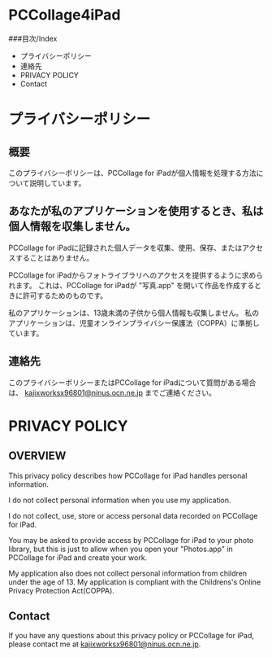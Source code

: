 # PCCollage4iPad

###目次/Index
- プライバシーポリシー
- 連絡先
- PRIVACY POLICY
- Contact

# プライバシーポリシー 

## 概要

このプライバシーポリシーは、PCCollage for iPadが個人情報を処理する方法について説明しています。

## あなたが私のアプリケーションを使用するとき、私は個人情報を収集しません。

PCCollage for iPadに記録された個人データを収集、使用、保存、またはアクセスすることはありません。

PCCollage for iPadからフォトライブラリへのアクセスを提供するように求められます。
これは、PCCollage for iPadが "写真.app" を開いて作品を作成するときに許可するためのものです。

私のアプリケーションは、13歳未満の子供から個人情報も収集しません。
私のアプリケーションは、児童オンラインプライバシー保護法（COPPA）に準拠しています。

## 連絡先

このプライバシーポリシーまたはPCCollage for iPadについて質問がある場合は、
kajixworksx96801@ninus.ocn.ne.jp
までご連絡ください。


# PRIVACY POLICY

## OVERVIEW

This privacy policy describes how PCCollage for iPad handles personal information.

I do not collect personal information when you use my application.

I do not collect, use, store or access personal data recorded on PCCollage for iPad.

You may be asked to provide access by PCCollage for iPad to your photo library, 
but this is just to allow when you open your "Photos.app" in PCCollage for iPad and create your work.

My application also does not collect personal information from children under the age of 13.
My application is compliant with the Childrens's Online Privacy Protection Act(COPPA).

## Contact

If you have any questions about this privacy policy or PCCollage for iPad, 
please contact me at kajixworksx96801@ninus.ocn.ne.jp.
